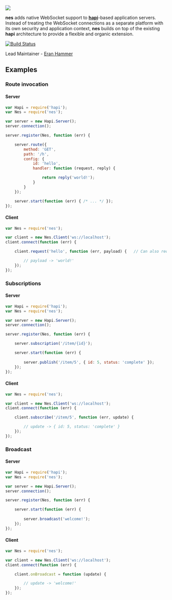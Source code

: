 <img src="https://raw.github.com/hapijs/nes/master/images/nes.png" />

**nes** adds native WebSocket support to [**hapi**](https://github.com/hapijs/hapi)-based application
servers. Instead of treating the WebSocket connections as a separate platform with its own security
and application context, **nes** builds on top of the existing **hapi** architecture to provide a
flexible and organic extension.

[![Build Status](https://secure.travis-ci.org/hapijs/nes.png)](http://travis-ci.org/hapijs/nes)

Lead Maintainer - [Eran Hammer](https://github.com/hueniverse)

## Examples

### Route invocation

#### Server

```js
var Hapi = require('hapi');
var Nes = require('nes');

var server = new Hapi.Server();
server.connection();

server.register(Nes, function (err) {

    server.route({
        method: 'GET',
        path: '/h',
        config: {
            id: 'hello',
            handler: function (request, reply) {

                return reply('world!');
            }
        }
    });

    server.start(function (err) { /* ... */ });
});
```

#### Client

```js
var Nes = require('nes');

var client = new Nes.Client('ws://localhost');
client.connect(function (err) {

    client.request('hello', function (err, payload) {   // Can also request '/h'

        // payload -> 'world!'
    });
});
```

### Subscriptions

#### Server

```js
var Hapi = require('hapi');
var Nes = require('nes');

var server = new Hapi.Server();
server.connection();

server.register(Nes, function (err) {

    server.subscription('/item/{id}');

    server.start(function (err) {
    
        server.publish('/item/5', { id: 5, status: 'complete' });
    });
});
```

#### Client

```js
var Nes = require('nes');

var client = new Nes.Client('ws://localhost');
client.connect(function (err) {

    client.subscribe('/item/5', function (err, update) {

        // update -> { id: 5, status: 'complete' }
    });
});
```

### Broadcast

#### Server

```js
var Hapi = require('hapi');
var Nes = require('nes');

var server = new Hapi.Server();
server.connection();

server.register(Nes, function (err) {

    server.start(function (err) {
    
        server.broadcast('welcome!');
    });
});
```

#### Client

```js
var Nes = require('nes');

var client = new Nes.Client('ws://localhost');
client.connect(function (err) {

    client.onBroadcast = function (update) {

        // update -> 'welcome!'
    });
});
```
